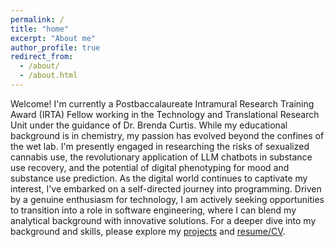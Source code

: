 ```yaml
---
permalink: /
title: "home"
excerpt: "About me"
author_profile: true
redirect_from: 
  - /about/
  - /about.html
---
```


Welcome! I'm currently a Postbaccalaureate Intramural Research Training Award (IRTA) Fellow working in the Technology and Translational Research Unit under the guidance of Dr. Brenda Curtis. While my educational background is in chemistry, my passion has evolved beyond the confines of the wet lab. I'm presently engaged in researching the risks of sexualized cannabis use, the revolutionary application of LLM chatbots in substance use recovery, and the potential of digital phenotyping for mood and substance use prediction. As the digital world continues to captivate my interest, I've embarked on a self-directed journey into programming. Driven by a genuine enthusiasm for technology, I am actively seeking opportunities to transition into a role in software engineering, where I can blend my analytical background with innovative solutions. For a deeper dive into my background and skills, please explore my [projects](https://zacharyfried.github.io/portfolio) and [resume/CV](https://zacharyfried.github.io/cv).
